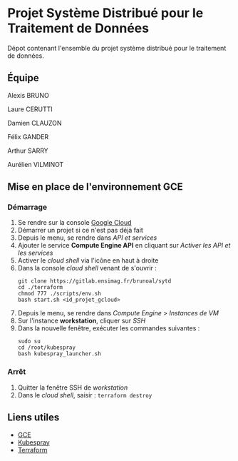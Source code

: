 # Projet Système Distribué pour le Traitement de Données

Dépot contenant l'ensemble du projet système distribué pour le traitement de données.

## Équipe

Alexis BRUNO

Laure CERUTTI

Damien CLAUZON

Félix GANDER

Arthur SARRY

Aurélien VILMINOT

## Mise en place de l'environnement GCE

### Démarrage

1. Se rendre sur la console [Google Cloud](https://console.cloud.google.com)
2. Démarrer un projet si ce n'est pas déjà fait
3. Depuis le menu, se rendre dans _API et services_
4. Ajouter le service **Compute Engine API** en cliquant sur _Activer les API et les services_
5. Activer le _cloud shell_ via l'icône en haut à droite
6. Dans la console _cloud shell_ venant de s'ouvrir :
    ```
    git clone https://gitlab.ensimag.fr/brunoal/sytd
    cd ./terraform
    chmod 777 ./scripts/env.sh
    bash start.sh <id_projet_gcloud>
    ```
7. Depuis le menu, se rendre dans *Compute Engine* > *Instances de VM*
8. Sur l'instance **workstation**, cliquer sur _SSH_
9. Dans la nouvelle fenêtre, exécuter les commandes suivantes :
    ```    
    sudo su 
    cd /root/kubespray
    bash kubespray_launcher.sh
    ```

### Arrêt

1. Quitter la fenêtre SSH de _workstation_
2. Dans le _cloud shell_, saisir : `terraform destroy`

## Liens utiles

- [GCE](https://console.cloud.google.com/)
- [Kubespray](https://github.com/kubernetes-sigs/kubespray)
- [Terraform](https://www.terraform.io/)


